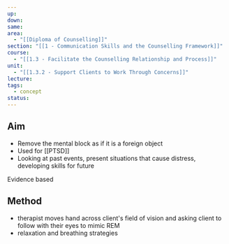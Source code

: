 ```yaml
---
up: 
down: 
same: 
area:
  - "[[Diploma of Counselling]]"
section: "[[1 - Communication Skills and the Counselling Framework]]"
course:
  - "[[1.3 - Facilitate the Counselling Relationship and Process]]"
unit:
  - "[[1.3.2 - Support Clients to Work Through Concerns]]"
lecture: 
tags:
  - concept
status:
---
```

## Aim
- Remove the mental block as if it is a foreign object
- Used for [[PTSD]]
- Looking at past events, present situations that cause distress, developing skills for future

Evidence based

## Method
- therapist moves hand across client's field of vision and asking client to follow with their eyes to mimic REM
- relaxation and breathing strategies

